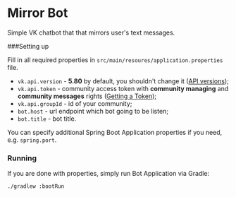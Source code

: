 # Mirror Bot

Simple VK chatbot that that mirrors user's text messages.

###Setting up

Fill in all required properties in `src/main/resoures/application.properties` file.

- `vk.api.version` - **5.80** by default, you shouldn't change it ([API versions](https://vk.com/dev/versions));
- `vk.api.token` - community access token with **community managing** and **community messages** rights ([Getting a Token](https://vk.com/dev/access_token));
- `vk.api.groupId` - id of your community;
- `bot.host` - url endpoint which bot going to be listen;
- `bot.title` - bot title.

You can specify additional Spring Boot Application properties if you need, e.g. `spring.port`.

### Running

If you are done with properties, simply run Bot Application via Gradle:

``./gradlew :bootRun``